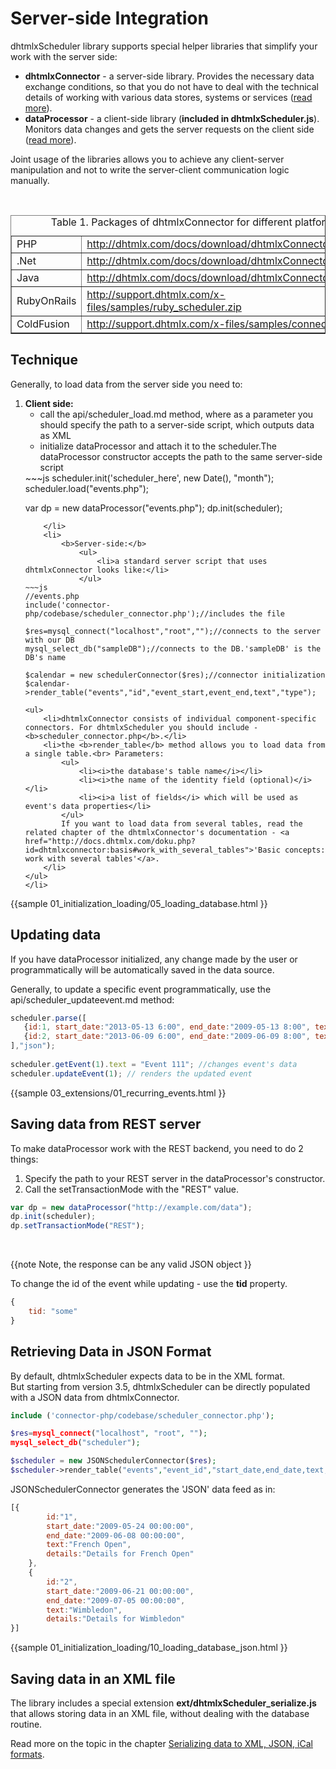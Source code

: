 Server-side Integration
==================================
dhtmlxScheduler library supports special helper libraries that simplify your work with the server side:

- **dhtmlxConnector** - a server-side library. Provides the necessary data exchange conditions, so that you do not have to deal with the technical details of working with various data stores,
systems or services (<a href="http://docs.dhtmlx.com/doku.php?id=dhtmlxconnector:start">read more</a>).
- **dataProcessor** - a client-side library (**included in dhtmlxScheduler.js**).  Monitors data changes and gets the server requests on the client side (<a href="http://docs.dhtmlx.com/doku.php?id=dhtmlxdataprocessor:toc">read more</a>).

Joint usage of the libraries allows you to achieve any client-server manipulation and not to write the server-client communication logic manually.

<br>

<table border="1">
	<caption>Table 1. Packages of dhtmlxConnector for different platforms</caption>
	<tr>
		<td>PHP</td>
		<td><a href="http://dhtmlx.com/docs/download/dhtmlxConnector_php.zip">http://dhtmlx.com/docs/download/dhtmlxConnector_php.zip</a></td>
	</tr>
	<tr>
		<td>.Net</td>
		<td><a href="http://dhtmlx.com/docs/download/dhtmlxConnector_net.zip">http://dhtmlx.com/docs/download/dhtmlxConnector_net.zip</a></td>
	</tr>
	<tr>
		<td>Java</td>
		<td><a href="http://dhtmlx.com/docs/download/dhtmlxConnector_java.zip">http://dhtmlx.com/docs/download/dhtmlxConnector_java.zip</a></td>
	</tr>
	<tr>
		<td>RubyOnRails</td>
		<td><a href="http://support.dhtmlx.com/x-files/samples/ruby_scheduler.zip">http://support.dhtmlx.com/x-files/samples/ruby_scheduler.zip</a></td>
	</tr>
	<tr>
		<td>ColdFusion</td>
		<td><a href="http://support.dhtmlx.com/x-files/samples/connector_cf.zip">http://support.dhtmlx.com/x-files/samples/connector_cf.zip</a></td>
	</tr>
</table>



Technique
----------------------------------------------
Generally, to load data from the server side you need to:

<ol>
	<li>
  		<b>Client side:</b>
            <ul>
            	<li>call the api/scheduler_load.md method, where as a parameter you should specify the path to a server-side script, which outputs data as XML</li>
                <li>initialize dataProcessor and attach it to the scheduler.The dataProcessor constructor accepts the path to the same server-side script</li>
            </ul>
~~~js
scheduler.init('scheduler_here', new Date(), "month");
scheduler.load("events.php");

var dp = new dataProcessor("events.php");
dp.init(scheduler);
~~~
	</li>
    <li>
    	<b>Server-side:</b> 
            <ul>
            	<li>a standard server script that uses dhtmlxConnector looks like:</li>
            </ul>
~~~js
//events.php
include('connector-php/codebase/scheduler_connector.php');//includes the file

$res=mysql_connect("localhost","root","");//connects to the server with our DB
mysql_select_db("sampleDB");//connects to the DB.'sampleDB' is the DB's name
 
$calendar = new schedulerConnector($res);//connector initialization
$calendar->render_table("events","id","event_start,event_end,text","type");
~~~
	<ul>
    	<li>dhtmlxConnector consists of individual component-specific connectors. For dhtmlxScheduler you should include -  <b>scheduler_connector.php</b>.</li>
        <li>the <b>render_table</b> method allows you to load data from a single table.<br> Parameters:
        	<ul>
            	<li><i>the database's table name</i></li>
                <li><i>the name of the identity field (optional)</i></li>
                <li><i>a list of fields</i> which will be used as event's data properties</li>
            </ul>
            If you want to load data from several tables, read the related chapter of the dhtmlxConnector's documentation - <a href="http://docs.dhtmlx.com/doku.php?id=dhtmlxconnector:basis#work_with_several_tables">'Basic concepts: work with several tables'</a>.
        </li>
    </ul>
	</li>
</ol>

{{sample
	01_initialization_loading/05_loading_database.html
}}

Updating data
------------------------------------
If you have dataProcessor initialized, any change made by the user or programmatically will be automatically saved in the data source.

Generally, to update a specific event programmatically, use the api/scheduler_updateevent.md method:

~~~js
scheduler.parse([
   {id:1, start_date:"2013-05-13 6:00", end_date:"2009-05-13 8:00", text:"Event 1"},
   {id:2, start_date:"2013-06-09 6:00", end_date:"2009-06-09 8:00", text:"Event 2"}
],"json");
 
scheduler.getEvent(1).text = "Event 111"; //changes event's data
scheduler.updateEvent(1); // renders the updated event
~~~

{{sample
	03_extensions/01_recurring_events.html
}}


Saving data from REST server 
--------------------------------------
To make dataProcessor work with the REST backend, you need to do 2 things: 

1. Specify the path to your REST server in the dataProcessor's constructor.
2. Call the setTransactionMode with the "REST" value.

~~~js
var dp = new dataProcessor("http://example.com/data");
dp.init(scheduler);
dp.setTransactionMode("REST");


~~~
<br>

{{note
Note, the response can be any valid JSON  object 
}}

To change the id of the event while updating - use the **tid** property. 


~~~js
{
	tid: "some"
}
~~~




Retrieving Data in JSON Format
-----------------------------------
By default, dhtmlxScheduler expects data to be in the XML format.<br>
But starting from version 3.5, dhtmlxScheduler can be directly populated with a JSON data from dhtmlxConnector.


~~~php
include ('connector-php/codebase/scheduler_connector.php');

$res=mysql_connect("localhost", "root", "");
mysql_select_db("scheduler");

$scheduler = new JSONSchedulerConnector($res);
$scheduler->render_table("events","event_id","start_date,end_date,text,details");
~~~

JSONSchedulerConnector generates the 'JSON' data feed as in:

~~~js
[{ 
		id:"1",  
        start_date:"2009-05-24 00:00:00",   
        end_date:"2009-06-08 00:00:00",  
        text:"French Open",        
        details:"Details for French Open"
	},
	{ 
		id:"2",  
        start_date:"2009-06-21 00:00:00",   
        end_date:"2009-07-05 00:00:00",  
        text:"Wimbledon",          
        details:"Details for Wimbledon"
}]
~~~

{{sample
	01_initialization_loading/10_loading_database_json.html
}}

Saving data in an XML file
----------------------------------------------
The library includes a special extension **ext/dhtmlxScheduler_serialize.js** that allows storing data in an XML file, 
without dealing with the database routine.

Read more on the topic in the chapter <a href="export.html#savingdatainanxmlfile"> Serializing data to XML, JSON, iCal formats</a>.

